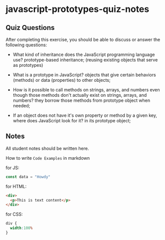 # javascript-prototypes-quiz-notes

## Quiz Questions

After completing this exercise, you should be able to discuss or answer the following questions:

- What kind of inheritance does the JavaScript programming language use?
prototype-based inheritance; (reusing existing objects that serve as prototypes)

- What is a prototype in JavaScript?
objects that give certain behaviors (methods) or data (properties) to other objects;

- How is it possible to call methods on strings, arrays, and numbers even though those methods don't actually exist on strings, arrays, and numbers?
they borrow those methods from prototype object when needed;

- If an object does not have it's own property or method by a given key, where does JavaScript look for it?
in its prototype object;

## Notes

All student notes should be written here.


How to write `Code Examples` in markdown

for JS:
```javascript
const data = "Howdy"
```

for HTML:
```html
<div>
  <p>This is text content</p>
</div>
```

for CSS:
```css
div {
  width:100%
}
```
